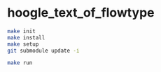 # hoogle_text_of_flowtype

```bash
make init
make install
make setup
git submodule update -i

make run
```
